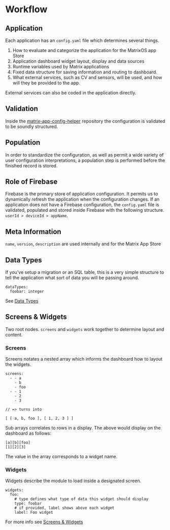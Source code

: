 # Workflow

## Application
Each application has an `config.yaml` file which determines several things.

1. How to evaluate and categorize the application for the MatrixOS app Store
1. Application dashboard widget layout, display and data sources
1. Runtime variables used by Matrix applications
1. Fixed data structure for saving information and routing to dashboard.
1. What external services, such as CV and sensors, will be used, and how will they be provided to the app.

External services can also be coded in the application directly.

## Validation
Inside the [matrix-app-config-helper](https://github.com/matrix-io/matrix-app-config-helper) repository the configuration is validated to be soundly structured.

## Population
In order to standardize the configuration, as well as permit a wide variety of user configuration interpretations, a population step is performed before the finished record is stored.

## Role of Firebase
Firebase is the primary store of application configuration. It permits us to dynamically refresh the application when the configuration changes. If an application does not have a Firebase configuration, the `config.yaml` file is validated, populated and stored inside Firebase with the following structure. `userId > deviceId > appName`. 

## Meta Information
`name`, `version`, `description` are used internally and for the Matrix App Store


## Data Types
If you've setup a migration or an SQL table, this is a very simple structure to tell the application what sort of data you will be passing around.

```
dataTypes:
  foobar: integer
```

See [Data Types](datatypes.md)

## Screens & Widgets
Two root nodes. `screens` and `widgets` work together to determine layout and content.

### Screens
Screens notates a nested array which informs the dashboard how to layout the widgets.
```
screens:
  - - a
    - b
    - foo
  - - 1
    - 2
    - 3

// => turns into

[ [ a, b, foo ], [ 1, 2, 3 ] ]
```
Sub arrays correlates to rows in a display.
The above would display on the dashboard as follows:
```
[a][b][foo]
[1][2][3]
```
The value in the array corresponds to a widget name.

### Widgets
Widgets describe the module to load inside a designated screen.
```
widgets:
  foo:
    # type defines what type of data this widget should display
    type: foobar
    # if provided, label shows above each widget
    label: Foo widget
```

For more info see [Screens & Widgets](screens.md)
